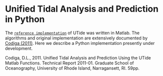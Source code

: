 # Unified Tidal Analysis and Prediction in Python

The [`reference implementation`](https://www.po.gso.uri.edu/~codiga/utide/utide.htm) of UTide was written in
Matlab.  The algorithms and original implementation are
extensively documented by [Codiga (2011)](ftp://www.po.gso.uri.edu/pub/downloads/codiga/pubs/2011Codiga-UTide-Report.pdf).  Here we
describe a Python implementation presently under
development.

Codiga, D.L., 2011. Unified Tidal Analysis and Prediction Using the UTide Matlab Functions.
Technical Report 2011-01.
Graduate School of Oceanography, University of Rhode Island,
Narragansett, RI. 59pp.